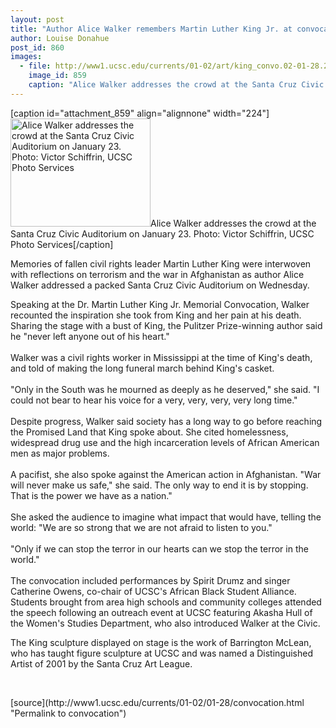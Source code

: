 ```yaml
---
layout: post
title: "Author Alice Walker remembers Martin Luther King Jr. at convocation"
author: Louise Donahue
post_id: 860
images:
  - file: http://www1.ucsc.edu/currents/01-02/art/king_convo.02-01-28.224.jpg
    image_id: 859
    caption: "Alice Walker addresses the crowd at the Santa Cruz Civic Auditorium on January 23. Photo: Victor Schiffrin, UCSC Photo Services"
---
```


[caption id="attachment_859" align="alignnone" width="224"]<a href="http://localhost/mysite/wp-content/uploads/2002/01/king_convo.02-01-28.224.jpg"><img class="size-full wp-image-859" src="http://localhost/mysite/wp-content/uploads/2002/01/king_convo.02-01-28.224.jpg" alt="Alice Walker addresses the crowd at the Santa Cruz Civic Auditorium on January 23. Photo: Victor Schiffrin, UCSC Photo Services" width="224" height="173" /></a>Alice Walker addresses the crowd at the Santa Cruz Civic Auditorium on January 23. Photo: Victor Schiffrin, UCSC Photo Services[/caption]
<p>
  Memories of fallen civil rights leader Martin Luther King were interwoven with reflections on terrorism and the war in Afghanistan as author Alice Walker addressed a packed Santa Cruz Civic Auditorium on Wednesday.
</p>Speaking at the Dr. Martin Luther King Jr. Memorial Convocation, Walker recounted the inspiration she took from King and her pain at his death. Sharing the stage with a bust of King, the Pulitzer Prize-winning author said he "never left anyone out of his heart."<br>
<br>
Walker was a civil rights worker in Mississippi at the time of King's death, and told of making the long funeral march behind King's casket.<br>
<br>
"Only in the South was he mourned as deeply as he deserved," she said. "I could not bear to hear his voice for a very, very, very, very long time."<br>
<br>
Despite progress, Walker said society has a long way to go before reaching the Promised Land that King spoke about. She cited homelessness, widespread drug use and the high incarceration levels of African American men as major problems.<br>
<br>
A pacifist, she also spoke against the American action in Afghanistan. "War will never make us safe," she said. The only way to end it is by stopping. That is the power we have as a nation."<br>
<br>
She asked the audience to imagine what impact that would have, telling the world: "We are so strong that we are not afraid to listen to you."<br>
<br>
"Only if we can stop the terror in our hearts can we stop the terror in the world."<br>
<br>
The convocation included performances by Spirit Drumz and singer Catherine Owens, co-chair of UCSC's African Black Student Alliance. Students brought from area high schools and community colleges attended the speech following an outreach event at UCSC featuring Akasha Hull of the Women's Studies Department, who also introduced Walker at the Civic.
<p>
  The King sculpture displayed on stage is the work of Barrington McLean, who has taught figure sculpture at UCSC and was named a Distinguished Artist of 2001 by the Santa Cruz Art League.
</p>
<p>
  <br>

</p>
<p>

</p>
[source](http://www1.ucsc.edu/currents/01-02/01-28/convocation.html "Permalink to convocation")
